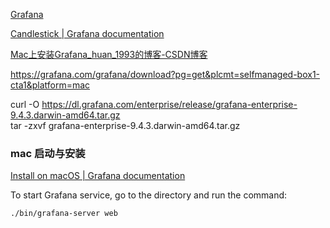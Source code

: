 [Grafana](https://play.grafana.org/d/candlestick/candlestick?orgId=1)

[Candlestick | Grafana documentation](https://grafana.com/docs/grafana/latest/panels-visualizations/visualizations/candlestick/)

[Mac上安装Grafana_huan_1993的博客-CSDN博客](https://blog.csdn.net/fu_huo_1993/article/details/114915310#:~:text=Mac%E4%B8%8A%E5%AE%89%E8%A3%85Grafana%201%20%E4%B8%80%E3%80%81%E8%83%8C%E6%99%AF%202%20%E4%BA%8C%E3%80%81%E5%AE%89%E8%A3%85%E6%AD%A5%E9%AA%A4%203%201%E3%80%81%E9%80%9A%E8%BF%87%20Home,node-exporter%20%E7%9A%84%E5%9B%BE%E8%A1%A8%201%E3%80%81%E5%9C%A8%E7%BD%91%E7%AB%99grafana%E7%BD%91%E7%AB%99%E4%B8%8A%E6%90%9C%E7%B4%A2%202%E3%80%81%E5%A4%8D%E5%88%B6%E5%9B%BE%E8%A1%A8id%203%E3%80%81grafana%E5%AF%BC%E5%85%A5%E5%9B%BE%E8%A1%A8%204%E3%80%81%E6%9F%A5%E7%9C%8B%E5%9B%BE%E8%A1%A8%205%20%E5%9B%9B%E3%80%81%E5%8F%82%E8%80%83%E9%93%BE%E6%8E%A5)

https://grafana.com/grafana/download?pg=get&plcmt=selfmanaged-box1-cta1&platform=mac

curl -O https://dl.grafana.com/enterprise/release/grafana-enterprise-9.4.3.darwin-amd64.tar.gz  
tar -zxvf grafana-enterprise-9.4.3.darwin-amd64.tar.gz

### mac 启动与安装

[Install on macOS | Grafana documentation](https://grafana.com/docs/grafana/latest/setup-grafana/installation/mac/)

To start Grafana service, go to the directory and run the command:

```bash
./bin/grafana-server web
```


